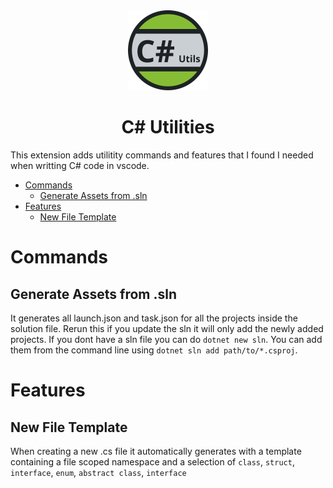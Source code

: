 <div align="center">
    <img src="https://raw.githubusercontent.com/IrishBruse/CSharp-Utilities/main/assets/128.png">
    <h1>C# Utilities</h1>
</div>

This extension adds utilitity commands and features that I found I needed when writting C# code in vscode.

- [Commands](#commands)
  - [Generate Assets from .sln](#generate-assets-from-sln)
- [Features](#features)
  - [New File Template](#new-file-template)

# Commands

## Generate Assets from .sln
It generates all launch.json and task.json for all the projects inside the solution file.
Rerun this if you update the sln it will only add the newly added projects.
If you dont have a sln file you can do `dotnet new sln`.
You can add them from the command line using `dotnet sln add path/to/*.csproj`.

# Features

## New File Template
When creating a new .cs file it automatically generates with a template containing a file scoped
namespace and a selection of `class`, `struct`, `interface`, `enum`, `abstract class`, `interface`
